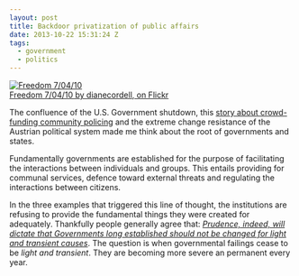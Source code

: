 ```yaml
---
layout: post
title: Backdoor privatization of public affairs
date: 2013-10-22 15:31:24 Z
tags:
  - government
  - politics
---
```

[![Freedom 7/04/10](http://farm5.staticflickr.com/4120/4760640428_fb01a170b1_z.jpg)  
Freedom 7/04/10 by dianecordell, on Flickr](http://www.flickr.com/photos/dmcordell/4760640428/ "Freedom 7/04/10 by dianecordell, on Flickr")

The confluence of the U.S. Government shutdown, this [story about crowd-funding community policing](http://www.salon.com/2013/10/11/when_batman_isnt_available_crowd_fund/) and the extreme change resistance of the Austrian political system made me think about the root of governments and states.

Fundamentally governments are established for the purpose of facilitating the interactions between individuals and groups. This entails providing for communal services, defence toward external threats and regulating the interactions between citizens.

In the three examples that triggered this line of thought, the institutions are refusing to provide the fundamental things they were created for adequately. Thankfully people generally agree that: _[Prudence, indeed, will dictate that Governments long established should not be changed for light and transient causes](http://en.wikipedia.org/wiki/United_States_Declaration_of_Independence#Annotated_text_of_the_Declaration)_. The question is when governmental failings cease to be _light and transient_. They are becoming more severe an permanent every year.
